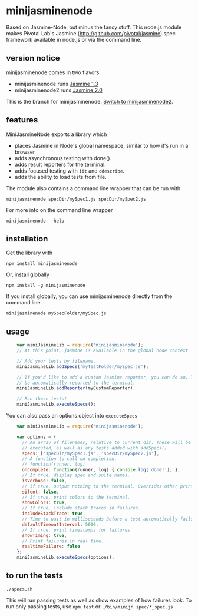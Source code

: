 minijasminenode
======

Based on Jasmine-Node, but minus the fancy stuff. This node.js module makes Pivotal Lab's Jasmine (http://github.com/pivotal/jasmine) spec framework available in node.js or via the command line.

version notice
--------------

minijasminenode comes in two flavors.

 - minijasminenode runs [Jasmine 1.3](http://jasmine.github.io/1.3/introduction.html)
 - minijasminenode2 runs [Jasmine 2.0](http://jasmine.github.io/2.0/introduction.html)

This is the branch for minijasminenode. [Switch to minijasminenode2](https://github.com/juliemr/minijasminenode/tree/jasmine2).

features
--------

MiniJasmineNode exports a library which
- places Jasmine in Node's global namespace, similar to how it's run in a browser
- adds asynchronous testing with done().
- adds result reporters for the terminal.
- adds focused testing with `iit` and `ddescribe`.
- adds the ability to load tests from file.

The module also contains a command line wrapper that can be run with

    minijasminenode specDir/mySpec1.js specDir/mySpec2.js

For more info on the command line wrapper

    minijasminenode --help

installation
------------

Get the library with

    npm install minijasminenode

Or, install globally

    npm install -g minijasminenode

If you install globally, you can use minijasminenode directly from the command line

    minijasminenode mySpecFolder/mySpec.js

usage
-----

```javascript
    var miniJasmineLib = require('minijasminenode');
    // At this point, jasmine is available in the global node context

    // Add your tests by filename.
    miniJasmineLib.addSpecs('myTestFolder/mySpec.js');

    // If you'd like to add a custom Jasmine reporter, you can do so. Tests will
    // be automatically reported to the terminal.
    miniJasmineLib.addReporter(myCustomReporter);

    // Run those tests!
    miniJasmineLib.executeSpecs();
```

You can also pass an options object into `executeSpecs`

````javascript
    var miniJasmineLib = require('minijasminenode');

    var options = {
      // An array of filenames, relative to current dir. These will be
      // executed, as well as any tests added with addSpecs()
      specs: ['specDir/mySpec1.js', 'specDir/mySpec2.js'],
      // A function to call on completion.
      // function(runner, log)
      onComplete: function(runner, log) { console.log('done!'); },
      // If true, display spec and suite names.
      isVerbose: false,
      // If true, output nothing to the terminal. Overrides other printing options.
      silent: false,
      // If true, print colors to the terminal.
      showColors: true,
      // If true, include stack traces in failures.
      includeStackTrace: true,
      // Time to wait in milliseconds before a test automatically fails
      defaultTimeoutInterval: 5000,
      // If true, print timestamps for failures
      showTiming: true,
      // Print failures in real time.
      realtimeFailure: false
    };
    miniJasmineLib.executeSpecs(options);
````

to run the tests
----------------
`./specs.sh`

This will run passing tests as well as show examples of how failures look. To run only passing tests, use `npm test` or `./bin/minijn spec/*_spec.js`
